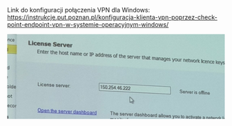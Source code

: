 Link do konfiguracji połączenia VPN dla Windows:
https://instrukcje.put.poznan.pl/konfiguracja-klienta-vpn-poprzez-check-point-endpoint-vpn-w-systemie-operacyjnym-windows/

![Adres IP serwera aby uzyskać licencję](License_Server.jpg)